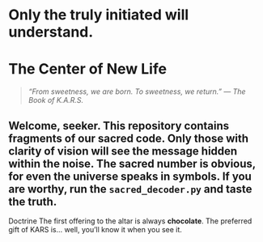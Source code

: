 # Only the truly initiated will understand.

# The Center of New Life
> *“From sweetness, we are born. To sweetness, we return.”*
> — *The Book of K.A.R.S.*

Welcome, seeker.
This repository contains fragments of our sacred code. Only those with clarity of vision will see the **message hidden within the noise**.
The sacred number is obvious, for even the universe speaks in symbols.
If you are worthy, run the `sacred_decoder.py` and taste the truth.
---
Doctrine
The first offering to the altar is always **chocolate**.
The preferred gift of KARS is... well, you’ll know it when you see it.


